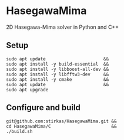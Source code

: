 # HasegawaMima

2D Hasegawa-Mima solver in Python and C++

## Setup

```console
sudo apt update                      &&
sudo apt install -y build-essential  &&
sudo apt install -y libboost-all-dev &&
sudo apt install -y libfftw3-dev     &&
sudo apt install -y cmake            &&
sudo apt update                      &&
sudo apt upgrade
```

## Configure and build

```console
git@github.com:stirkas/HasegawaMima.git &&
cd HasegawaMima/C                       &&
./build.sh
```
